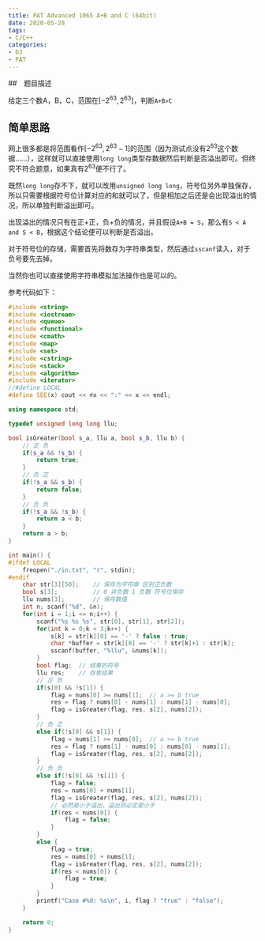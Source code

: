 ```yaml
---
title: PAT Advanced 1065 A+B and C (64bit) 
date: 2020-05-28
tags:
- C/C++
categories:
- OJ
- PAT
---
```


##　题目描述

给定三个数A，B，C，范围在$[-2^{63},2^{63}]$，判断`A+B>C`

<!-- more -->

## 简单思路

网上很多都是将范围看作$[-2^{63},2^{63}-1]$的范围（因为测试点没有$2^{63}$这个数据……），这样就可以直接使用`long long`类型存数据然后判断是否溢出即可。但终究不符合题意，如果真有$2^{63}$便不行了。

既然`long long`存不下，就可以改用`unsigned long long`，符号位另外单独保存，所以只需要根据符号位计算对应的和就可以了，但是相加之后还是会出现溢出的情况，所以单独判断溢出即可。

出现溢出的情况只有在正+正，负+负的情况，并且假设`A+B = S`，那么有`S < A and S < B`，根据这个结论便可以判断是否溢出。

对于符号位的存储，需要首先将数存为字符串类型，然后通过`sscanf`读入，对于负号要先去掉。

当然你也可以直接使用字符串模拟加法操作也是可以的。

参考代码如下：

```cpp
#include <string>
#include <iostream>
#include <queue>
#include <functional>
#include <cmath>
#include <map>
#include <set>
#include <cstring>
#include <stack>
#include <algorithm>
#include <iterator>
//#define LOCAL
#define SEE(x) cout << #x << ":" << x << endl;

using namespace std;

typedef unsigned long long llu;

bool isGreater(bool s_a, llu a, bool s_b, llu b) {
    // 正 负
    if(s_a && !s_b) {
        return true;
    }
    // 负 正
    if(!s_a && s_b) {
        return false;
    }
    // 负 负
    if(!s_a && !s_b) {
        return a < b;
    }
    return a > b;
}

int main() {
#ifdef LOCAL
    freopen("./in.txt", "r", stdin);
#endif
    char str[3][50];    // 保存为字符串 区别正负数
    bool s[3];          // 0 非负数 1 负数 符号位保存
    llu nums[3];        // 保存数值
    int n; scanf("%d", &n);
    for(int i = 1;i <= n;i++) {
        scanf("%s %s %s", str[0], str[1], str[2]);
        for(int k = 0;k < 3;k++) {
            s[k] = str[k][0] == '-' ? false : true;
            char *buffer = str[k][0] == '-' ? str[k]+1 : str[k];
            sscanf(buffer, "%llu", &nums[k]);
        }
        bool flag;  // 结果的符号
        llu res;    // 存放结果
        // 正 负
        if(s[0] && !s[1]) {
            flag = nums[0] >= nums[1];  // a >= b true
            res = flag ? nums[0] - nums[1] : nums[1] - nums[0];
            flag = isGreater(flag, res, s[2], nums[2]);
        }
        // 负 正
        else if(!s[0] && s[1]) {
            flag = nums[1] >= nums[0];  // a >= b true
            res = flag ? nums[1] - nums[0] : nums[0] - nums[1];
            flag = isGreater(flag, res, s[2], nums[2]);
        }
        // 负 负
        else if(!s[0] && !s[1]) {
            flag = false;
            res = nums[0] + nums[1];
            flag = isGreater(flag, res, s[2], nums[2]);
            // 必然是小于溢出，溢出则必定是小于
            if(res < nums[0]) {
                flag = false;
            }
        }
        else {
            flag = true;
            res = nums[0] + nums[1];
            flag = isGreater(flag, res, s[2], nums[2]);
            if(res < nums[0]) {
                flag = true;
            }
        }
        printf("Case #%d: %s\n", i, flag ? "true" : "false");
    }

    return 0;
}
```



